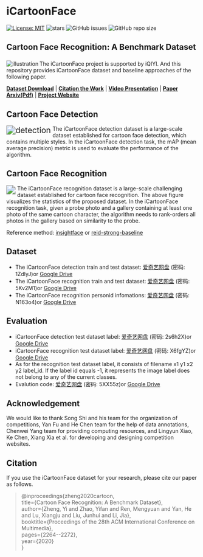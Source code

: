 # iCartoonFace

[![License: MIT](https://img.shields.io/badge/License-MIT-yellow.svg)](LICENSE)
![stars](https://img.shields.io/github/stars/luxiangju-PersonAI/iCartoonFace.svg?style=flat)
![GitHub issues](https://img.shields.io/github/issues/luxiangju-PersonAI/iCartoonFace.svg)
![GitHub repo size](https://img.shields.io/github/repo-size/luxiangju-PersonAI/iCartoonFace.svg)

## **Cartoon Face Recognition: A Benchmark Dataset**

###   

<img align=left src="figures/illustration.png" alt="illustration" style="zoom:100%;" />



The iCartoonFace project is supported by iQIYI. And this repository provides iCartoonFace dataset and baseline approaches of the following paper.

[**Dataset Download**](#Dataset)  |  [**Citation the Work**](#Citation)  | [**Video Presentation**](https://www.youtube.com/watch?v=xOT1MiEp-uU)  | [**Paper Arxiv(Pdf)**](https://arxiv.org/pdf/1907.13394.pdf)  | [**Project Website**](https://iqiyi.cn/icartoonface)  

## Cartoon Face Detection

<img align=left src="figures\detection.png" alt="detection" style="zoom:150%;" />

The iCartoonFace detection dataset is a large-scale dataset established for cartoon face detection, which contains multiple styles. In the iCartoonFace detection task, the mAP (mean average precision) metric is used to evaluate the performance of the algorithm.

## Cartoon Face Recognition

<img align=left src="figures\recognition.png" style="zoom:150%;" />

The iCartoonFace recognition dataset is a large-scale challenging dataset established for cartoon face recognition. The above figure visualizes the statistics of the proposed dataset. In the iCartoonFace recognition task, given a probe photo and a gallery containing at least one photo of the same cartoon character, the algorithm needs to rank-orders all photos in the gallery based on similarity to the probe.

Reference method: [insightface](https://github.com/deepinsight/insightface) or [reid-strong-baseline](https://github.com/michuanhaohao/reid-strong-baseline)

## Dataset


- The iCartoonFace detection train and test dataset:  [爱奇艺网盘](https://fft.cloud.iqiyi.com/s/bUbcwxz )  (密码: 1ZdlyJ)or  [Google Drive](https://drive.google.com/drive/folders/1ARKrhmGAMwVNr8M9kXgDzMUDhzusLxb7?usp=sharing)
- The iCartoonFace recognition train and test dataset: [爱奇艺网盘](https://fft.cloud.iqiyi.com/s/bUbdw5A ) (密码: 5Kv2M1)or  [Google Drive](https://drive.google.com/drive/folders/1m6pAL9Wbn8B1td0hFUj9RVRrSweNKskW?usp=sharing)
- The iCartoonFace recognition personid infomations: [爱奇艺网盘](https://fft.cloud.iqiyi.com/s/cji77eS ) (密码: N163o4)or  [Google Drive](https://drive.google.com/file/d/1rOmoseZXAKG5y7mkEsVAoaWan2dIrMzD/view?usp=sharing)

## Evaluation

- iCartoonFace detection test dataset label:  [爱奇艺网盘](https://fft.cloud.iqiyi.com/s/b8r3nn8 )  (密码: 2s6h2X)or  [Google Drive](https://drive.google.com/file/d/1qiHHCP1RvMl6kH017pAV8-QDdcMyy8PR/view?usp=sharing)   
- iCartoonFace recognition test dataset label: [爱奇艺网盘](https://fft.cloud.iqiyi.com/s/b8r6fX2 ) (密码: X6fgYZ)or  [Google Drive](https://drive.google.com/file/d/1HmmPgvE6xlGr_UOmEac6pczHLtYjipzp/view?usp=sharing)   
- As for the recognition test dataset label, it consists of filename x1 y1 x2 y2 label_id. If the label id equals -1, it represents the image label does not belong to any of the current classes.
- Evalution code: [爱奇艺网盘](https://fft.cloud.iqiyi.com/s/cjiZgex) (密码: 5XX55z)or  [Google Drive](https://drive.google.com/file/d/1G3g1PslSleSDIEVWqtDIxFLLCNHLtJws/view?usp=sharing)   

## Acknowledgement


We would like to thank Song Shi and his team for the organization of competitions, Yan Fu and He Chen team for the help of data annotations, Chenwei Yang team for providing computing resources, and Lingyun Xiao, Ke Chen, Xiang Xia et al. for developing and designing competition websites.

## Citation


If you use the iCartoonFace dataset for your research, please cite our paper as follows.

> @inproceedings{zheng2020cartoon,    
> title={Cartoon Face Recognition: A Benchmark Dataset},    
> author={Zheng, Yi and Zhao, Yifan and Ren, Mengyuan and Yan, He and Lu, Xiangju and Liu, Junhui and Li, Jia},    
> booktitle={Proceedings of the 28th ACM International Conference on Multimedia},    
> pages={2264--2272},    
> year={2020}    
> }   
